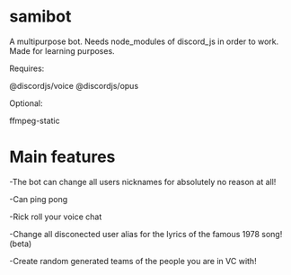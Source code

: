 # samibot

A multipurpose bot. Needs node_modules of discord_js in order to work. Made for learning purposes.

Requires:

@discordjs/voice
@discordjs/opus

Optional:

ffmpeg-static

# Main features

-The bot can change all users nicknames for absolutely no reason at all!

-Can ping pong

-Rick roll your voice chat

-Change all disconected user alias for the lyrics of the famous 1978 song! (beta)

-Create random generated teams of the people you are in VC with!
